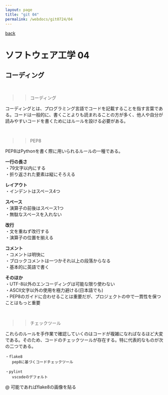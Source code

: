 ```yaml
---
layout: page
title: "git 04"
permalink: /webdocs/git0724/04
---
```


[back](/webdocs/git0724)

# ソフトウェア工学 04

## コーディング

<br>

>> コーディング

コーディングとは、プログラミング言語でコードを記載することを指す言葉である。コードは一般的に、書くことよりも読まれることの方が多く、他人や自分が読みやすいコードを書くためにはルールを設ける必要がある。

<br>

>> PEP8

PEP8はPythonを書く際に用いられるルールの一種である。

**一行の長さ**  
・79文字以内にする  
・折り返された要素は縦にそろえる  

**レイアウト**  
・インデントはスペース4つ  

**スペース**  
・演算子の前後はスペース1つ  
・無駄なスペースを入れない  

**改行**  
・文を重ねず改行する  
・演算子の位置を揃える  

**コメント**  
・コメントは明快に  
・ブロックコメントは一つかそれ以上の段落からなる  
・基本的に英語で書く  

**そのほか**  
・UTF-8以外のエンコーディングは可能な限り使わない  
・ASCII文字以外の使用を極力避ける(日本語でも)  
・PEP8のガイドに合わせることは重要だが、プロジェクトの中で一貫性を保つことはもっと重要  


<br>

>> チェックツール

これらのルールを手作業で確認していくのはコードが複雑になればなるほど大変である。そのため、コードのチェックツールが存在する。特に代表的なものが次の二つである。

```
・flake8
   pep8に基づくコードチェックツール

・pylint
   vscodeのデフォルト
```

@ 可能であればflake8の画像を貼る